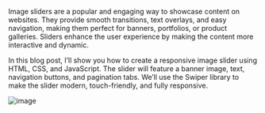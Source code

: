 Image sliders are a popular and engaging way to showcase content on websites. They provide smooth transitions, text overlays, and easy navigation, making them perfect for banners, portfolios, or product galleries. Sliders enhance the user experience by making the content more interactive and dynamic.

In this blog post, I’ll show you how to create a responsive image slider using HTML, CSS, and JavaScript. The slider will feature a banner image, text, navigation buttons, and pagination tabs. We’ll use the Swiper library to make the slider modern, touch-friendly, and fully responsive.

![image](https://github.com/user-attachments/assets/d8c8314a-4a7b-47ed-a239-ef60350fa566)
